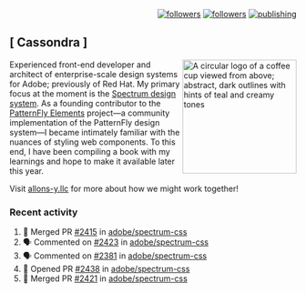 <p align="right"><a rel="me" href="https://front-end.social/@castastrophe">
    <img alt="followers" title="Follow me on Mastodon" src="https://img.shields.io/mastodon/follow/109297102751309835?domain=https%3A%2F%2Ffront-end.social&label=Follow&logo=mastodon&logoColor=white&style=for-the-badge&labelColor=008080&color=006969"/></a>
  <a href="https://codepen.io/castastrophe/">
    <img alt="followers" title="Follow me on CodePen" src="https://img.shields.io/badge/16-1?color=640464&labelColor=7c007c&style=for-the-badge&logo=codepen&label=Follow"/></a>
<a href="https://castastrophe.medium.com/">
    <img alt="publishing" title="View articles on Medium" src="https://img.shields.io/badge/107-1?color=666&labelColor=444&label=subscribe&logo=medium&logoColor=white&style=for-the-badge"/></a>
</p>

## [&nbsp;Cassondra&nbsp;]

<img align="right" src="https://github-production-user-asset-6210df.s3.amazonaws.com/1840295/253016758-ba468774-1cd3-42c2-8f43-947b5eeb5edf.png" height="200" alt="A circular logo of a coffee cup viewed from above; abstract, dark outlines with hints of teal and creamy tones">

Experienced front-end developer and architect of enterprise-scale design systems for Adobe; previously of Red Hat. My primary focus at the moment is the [Spectrum design system](https://github.com/adobe/spectrum-css). As a founding contributor to the [PatternFly&nbsp;Elements](https://github.com/patternfly/patternfly-elements) project&mdash;a community implementation of the PatternFly design system&mdash;I became intimately familiar with the nuances of styling web components. To this end, I have been compiling a book with my learnings and hope to make it available later this year.

Visit [allons-y.llc](http://allons-y.llc/) for more about how we might work together!

### Recent activity

<!--START_SECTION:activity-->
1. 🎉 Merged PR [#2415](https://github.com/adobe/spectrum-css/pull/2415) in [adobe/spectrum-css](https://github.com/adobe/spectrum-css)
2. 🗣 Commented on [#2423](https://github.com/adobe/spectrum-css/pull/2423#issuecomment-1895844569) in [adobe/spectrum-css](https://github.com/adobe/spectrum-css)
3. 🗣 Commented on [#2381](https://github.com/adobe/spectrum-css/pull/2381#issuecomment-1894580623) in [adobe/spectrum-css](https://github.com/adobe/spectrum-css)
4. 💪 Opened PR [#2438](https://github.com/adobe/spectrum-css/pull/2438) in [adobe/spectrum-css](https://github.com/adobe/spectrum-css)
5. 🎉 Merged PR [#2421](https://github.com/adobe/spectrum-css/pull/2421) in [adobe/spectrum-css](https://github.com/adobe/spectrum-css)
<!--END_SECTION:activity-->
